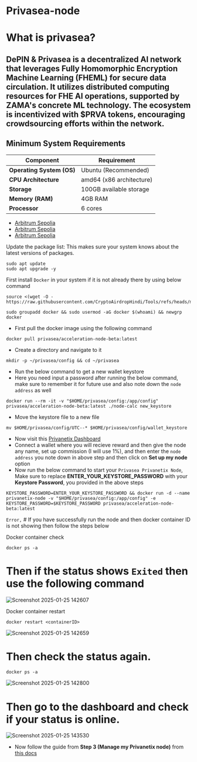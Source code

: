 # Privasea-node

# What is privasea?

DePIN & Privasea is a decentralized AI network that leverages Fully Homomorphic Encryption Machine Learning (FHEML) 
for secure data circulation. It utilizes distributed computing resources for FHE AI operations, supported by ZAMA's
concrete ML technology. The ecosystem is incentivized with $PRVA tokens, encouraging crowdsourcing efforts within the network.
------------------------------------------------------------------------------------------------------------------------------
## Minimum System Requirements

| **Component**             | **Requirement**                     |
|---------------------------|-------------------------------------|
| **Operating System (OS)** | Ubuntu (Recommended)                |
| **CPU Architecture**      | amd64 (x86 architecture)            |
| **Storage**               | 100GB available storage             |
| **Memory (RAM)**          | 4GB RAM                             |
| **Processor**             | 6 cores                             |

- [Arbitrum Sepolia](https://faucet.quicknode.com/arbitrum/sepolia)
- [Arbitrum Sepolia](https://faucets.chain.link/arbitrum-sepolia)
- [Arbitrum Sepolia](https://bwarelabs.com/faucets/arbitrum-sepolia)


Update the package list: This makes sure your system knows about the latest versions of packages.
```
sudo apt update
sudo apt upgrade -y
```

 First install `Docker` in your system if it is not already there by using below command
```
source <(wget -O - https://raw.githubusercontent.com/CryptoAirdropHindi/Tools/refs/heads/main/docker.sh)
```
```
sudo groupadd docker && sudo usermod -aG docker $(whoami) && newgrp docker
```
- First pull the docker image using the following command
```
docker pull privasea/acceleration-node-beta:latest
```
- Create a directory and navigate to it
```
mkdir -p ~/privasea/config && cd ~/privasea
```
- Run the below command to get a new wallet keystore
- Here you need input a password after running the below command, make sure to remember it for future use and also note down the `node address` as well
```
docker run --rm -it -v "$HOME/privasea/config:/app/config" privasea/acceleration-node-beta:latest ./node-calc new_keystore
```
- Move the keystore file to a new file
```
mv $HOME/privasea/config/UTC--* $HOME/privasea/config/wallet_keystore
```
- Now visit this [Privanetix Dashboard](https://deepsea-beta.privasea.ai/privanetixNode)
- Connect a wallet where you will recieve reward and then give the node any name, set up commission (I will use 1%), and then enter the `node address` you note down in above step and then click on **Set up my node** option
- Now run the below command to start your `Privasea Privanetix Node`, Make sure to replace **ENTER_YOUR_KEYSTORE_PASSWORD** with your **Keystore Password**, you provided in the above steps
```
KEYSTORE_PASSWORD=ENTER_YOUR_KEYSTORE_PASSWORD && docker run -d --name privanetix-node -v "$HOME/privasea/config:/app/config" -e KEYSTORE_PASSWORD=$KEYSTORE_PASSWORD privasea/acceleration-node-beta:latest
```
`Error,` # If you have successfully run the node and then docker container ID is not showing then follow the steps below


Docker container check
```
docker ps -a
```

# Then if the status shows `Exited` then use the following command
![Screenshot 2025-01-25 142607](https://github.com/user-attachments/assets/d8f5610f-e5e1-4213-8ae2-a19f18065617)

Docker container restart
```
docker restart <containerID>
```
![Screenshot 2025-01-25 142659](https://github.com/user-attachments/assets/ef2400e1-f192-4213-8422-ddbd698fa595)

# Then check the status again.

```
docker ps -a
```
![Screenshot 2025-01-25 142800](https://github.com/user-attachments/assets/f678ab20-28f6-4a33-a73f-0e9b6cb825b1)

# Then go to the dashboard and check if your status is online.

![Screenshot 2025-01-25 143530](https://github.com/user-attachments/assets/236dbc21-5c3b-4faa-864e-59111f574a5f)

- Now follow the guide from **Step 3 (Manage my Privanetix node)** from [this docs](https://www.privasea.ai/privanetix-node)
